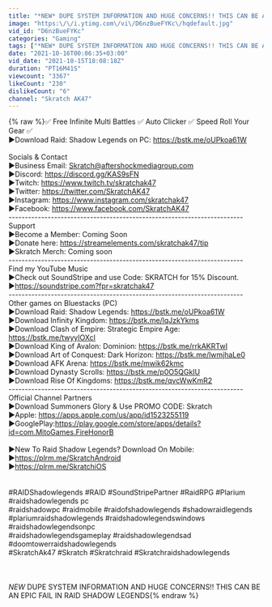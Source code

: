 ```yaml
---
title: "*NEW* DUPE SYSTEM INFORMATION AND HUGE CONCERNS!! THIS CAN BE AN EPIC FAIL IN RAID SHADOW LEGENDS"
image: "https:\/\/i.ytimg.com\/vi\/D6nzBueFYKc\/hqdefault.jpg"
vid_id: "D6nzBueFYKc"
categories: "Gaming"
tags: ["*NEW* DUPE SYSTEM INFORMATION AND HUGE CONCERNS!! THIS CAN BE AN EPIC FAIL IN RAID SHADOW LEGENDS","raid shadow legends","raid shadow legends promo code"]
date: "2021-10-16T00:06:35+03:00"
vid_date: "2021-10-15T18:08:18Z"
duration: "PT16M41S"
viewcount: "3367"
likeCount: "230"
dislikeCount: "6"
channel: "Skratch AK47"
---
```

{% raw %}✅  Free Infinite Multi Battles ✅ Auto Clicker ✅ Speed Roll Your Gear ✅ <br />►Download Raid: Shadow Legends on PC: <a rel="nofollow" target="blank" href="https://bstk.me/oUPkoa61W">https://bstk.me/oUPkoa61W</a><br /><br />Socials &amp; Contact <br />►Business Email: Skratch@aftershockmediagroup.com<br />►Discord: <a rel="nofollow" target="blank" href="https://discord.gg/KAS9sFN">https://discord.gg/KAS9sFN</a><br />►Twitch: <a rel="nofollow" target="blank" href="https://www.twitch.tv/skratchak47">https://www.twitch.tv/skratchak47</a><br />►Twitter: <a rel="nofollow" target="blank" href="https://twitter.com/SkratchAK47">https://twitter.com/SkratchAK47</a><br />►Instagram: <a rel="nofollow" target="blank" href="https://www.instagram.com/skratchak47">https://www.instagram.com/skratchak47</a><br />►Facebook: <a rel="nofollow" target="blank" href="https://www.facebook.com/SkratchAK47">https://www.facebook.com/SkratchAK47</a><br />------------------------------------------------------------------------<br />Support<br />►Become a Member: Coming Soon<br />►Donate here: <a rel="nofollow" target="blank" href="https://streamelements.com/skratchak47/tip">https://streamelements.com/skratchak47/tip</a><br />►Skratch Merch: Coming soon<br />------------------------------------------------------------------------<br />Find my YouTube Music<br />►Check out SoundStripe and use Code: SKRATCH for 15% Discount.<br />►<a rel="nofollow" target="blank" href="https://soundstripe.com?fpr=skratchak47">https://soundstripe.com?fpr=skratchak47</a><br />------------------------------------------------------------------------<br />Other games on Bluestacks (PC)<br />►Download Raid: Shadow Legends: <a rel="nofollow" target="blank" href="https://bstk.me/oUPkoa61W">https://bstk.me/oUPkoa61W</a><br />►Download Infinity Kingdom: <a rel="nofollow" target="blank" href="https://bstk.me/lqJzkYkms">https://bstk.me/lqJzkYkms</a><br />►Download Clash of Empire: Strategic Empire Age: <a rel="nofollow" target="blank" href="https://bstk.me/twyylOXcI">https://bstk.me/twyylOXcI</a><br />►Download King of Avalon: Dominion: <a rel="nofollow" target="blank" href="https://bstk.me/rrkAKRTwI">https://bstk.me/rrkAKRTwI</a><br />►Download Art of Conquest: Dark Horizon: <a rel="nofollow" target="blank" href="https://bstk.me/lwmjhaLe0">https://bstk.me/lwmjhaLe0</a><br />►Download AFK Arena: <a rel="nofollow" target="blank" href="https://bstk.me/mwik62kmc">https://bstk.me/mwik62kmc</a><br />►Download Dynasty Scrolls: <a rel="nofollow" target="blank" href="https://bstk.me/p0O5QGkIU">https://bstk.me/p0O5QGkIU</a><br />►Download Rise Of Kingdoms: <a rel="nofollow" target="blank" href="https://bstk.me/qvcWwKmR2">https://bstk.me/qvcWwKmR2</a><br />------------------------------------------------------------------------<br />Official Channel Partners<br />►Download Summoners Glory &amp; Use PROMO CODE: Skratch<br />►Apple: <a rel="nofollow" target="blank" href="https://apps.apple.com/us/app/id1523255119">https://apps.apple.com/us/app/id1523255119</a><br />►GooglePlay:<a rel="nofollow" target="blank" href="https://play.google.com/store/apps/details?id=com.MitoGames.FireHonorB">https://play.google.com/store/apps/details?id=com.MitoGames.FireHonorB</a><br /><br />►New To Raid Shadow Legends? Download On Mobile:<br />►<a rel="nofollow" target="blank" href="https://plrm.me/SkratchAndroid">https://plrm.me/SkratchAndroid</a><br />►<a rel="nofollow" target="blank" href="https://plrm.me/SkratchiOS">https://plrm.me/SkratchiOS</a><br /><br /><br />#RAIDShadowlegends #RAID #SoundStripePartner #RaidRPG #Plarium #raidshadowlegends pc<br />#raidshadowpc #raidmobile #raidofshadowlegends #shadowraidlegends<br />#plariumraidshadowlegends #raidshadowlegendswindows #raidshadowlegendsonpc<br />#raidshadowlegendsgameplay #raidshadowlegendsad #doomtowerraidshadowlegends <br />#SkratchAk47 #Skratch #Skratchraid #Skratchraidshadowlegends<br /><br /><br /><br />*NEW* DUPE SYSTEM INFORMATION AND HUGE CONCERNS!! THIS CAN BE AN EPIC FAIL IN RAID SHADOW LEGENDS{% endraw %}
